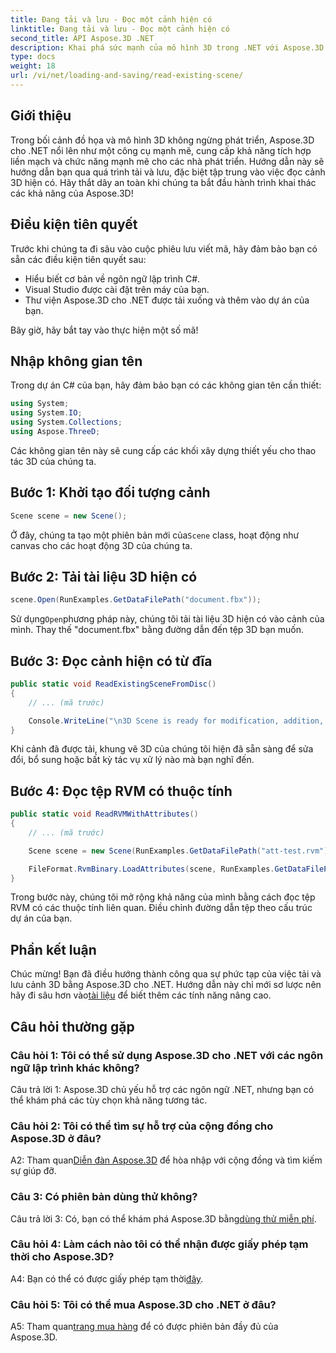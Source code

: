 ```yaml
---
title: Đang tải và lưu - Đọc một cảnh hiện có
linktitle: Đang tải và lưu - Đọc một cảnh hiện có
second_title: API Aspose.3D .NET
description: Khai phá sức mạnh của mô hình 3D trong .NET với Aspose.3D. Tải, lưu và thao tác các cảnh một cách dễ dàng. Đi sâu vào thế giới của những khả năng vô hạn.
type: docs
weight: 18
url: /vi/net/loading-and-saving/read-existing-scene/
---
```

## Giới thiệu

Trong bối cảnh đồ họa và mô hình 3D không ngừng phát triển, Aspose.3D cho .NET nổi lên như một công cụ mạnh mẽ, cung cấp khả năng tích hợp liền mạch và chức năng mạnh mẽ cho các nhà phát triển. Hướng dẫn này sẽ hướng dẫn bạn qua quá trình tải và lưu, đặc biệt tập trung vào việc đọc cảnh 3D hiện có. Hãy thắt dây an toàn khi chúng ta bắt đầu hành trình khai thác các khả năng của Aspose.3D!

## Điều kiện tiên quyết

Trước khi chúng ta đi sâu vào cuộc phiêu lưu viết mã, hãy đảm bảo bạn có sẵn các điều kiện tiên quyết sau:

- Hiểu biết cơ bản về ngôn ngữ lập trình C#.
- Visual Studio được cài đặt trên máy của bạn.
- Thư viện Aspose.3D cho .NET được tải xuống và thêm vào dự án của bạn.

Bây giờ, hãy bắt tay vào thực hiện một số mã!

## Nhập không gian tên

Trong dự án C# của bạn, hãy đảm bảo bạn có các không gian tên cần thiết:

```csharp
using System;
using System.IO;
using System.Collections;
using Aspose.ThreeD;
```

Các không gian tên này sẽ cung cấp các khối xây dựng thiết yếu cho thao tác 3D của chúng ta.

## Bước 1: Khởi tạo đối tượng cảnh

```csharp
Scene scene = new Scene();
```

 Ở đây, chúng ta tạo một phiên bản mới của`Scene` class, hoạt động như canvas cho các hoạt động 3D của chúng ta.

## Bước 2: Tải tài liệu 3D hiện có

```csharp
scene.Open(RunExamples.GetDataFilePath("document.fbx"));
```

 Sử dụng`Open`phương pháp này, chúng tôi tải tài liệu 3D hiện có vào cảnh của mình. Thay thế "document.fbx" bằng đường dẫn đến tệp 3D bạn muốn.

## Bước 3: Đọc cảnh hiện có từ đĩa

```csharp
public static void ReadExistingSceneFromDisc()
{
    // ... (mã trước)

    Console.WriteLine("\n3D Scene is ready for modification, addition, or processing purposes.");
}
```

Khi cảnh đã được tải, khung vẽ 3D của chúng tôi hiện đã sẵn sàng để sửa đổi, bổ sung hoặc bất kỳ tác vụ xử lý nào mà bạn nghĩ đến.

## Bước 4: Đọc tệp RVM có thuộc tính

```csharp
public static void ReadRVMWithAttributes()
{
    // ... (mã trước)

    Scene scene = new Scene(RunExamples.GetDataFilePath("att-test.rvm"));

    FileFormat.RvmBinary.LoadAttributes(scene, RunExamples.GetDataFilePath("att-test.att"));
}
```

Trong bước này, chúng tôi mở rộng khả năng của mình bằng cách đọc tệp RVM có các thuộc tính liên quan. Điều chỉnh đường dẫn tệp theo cấu trúc dự án của bạn.

## Phần kết luận

 Chúc mừng! Bạn đã điều hướng thành công qua sự phức tạp của việc tải và lưu cảnh 3D bằng Aspose.3D cho .NET. Hướng dẫn này chỉ mới sơ lược nên hãy đi sâu hơn vào[tài liệu](https://reference.aspose.com/3d/net/) để biết thêm các tính năng nâng cao.

## Câu hỏi thường gặp

### Câu hỏi 1: Tôi có thể sử dụng Aspose.3D cho .NET với các ngôn ngữ lập trình khác không?

Câu trả lời 1: Aspose.3D chủ yếu hỗ trợ các ngôn ngữ .NET, nhưng bạn có thể khám phá các tùy chọn khả năng tương tác.

### Câu hỏi 2: Tôi có thể tìm sự hỗ trợ của cộng đồng cho Aspose.3D ở đâu?

 A2: Tham quan[Diễn đàn Aspose.3D](https://forum.aspose.com/c/3d/18) để hòa nhập với cộng đồng và tìm kiếm sự giúp đỡ.

### Câu 3: Có phiên bản dùng thử không?

Câu trả lời 3: Có, bạn có thể khám phá Aspose.3D bằng[dùng thử miễn phí](https://releases.aspose.com/).

### Câu hỏi 4: Làm cách nào tôi có thể nhận được giấy phép tạm thời cho Aspose.3D?

 A4: Bạn có thể có được giấy phép tạm thời[đây](https://purchase.aspose.com/temporary-license/).

### Câu hỏi 5: Tôi có thể mua Aspose.3D cho .NET ở đâu?

A5: Tham quan[trang mua hàng](https://purchase.aspose.com/buy) để có được phiên bản đầy đủ của Aspose.3D.